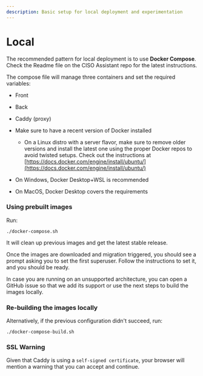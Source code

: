 ```yaml
---
description: Basic setup for local deployment and experimentation
---
```


# Local

The recommended pattern for local deployment is to use **Docker Compose**. Check the Readme file on the CISO Assistant repo for the latest instructions.



The compose file will manage three containers and set the required variables:

* Front
* Back
* Caddy (proxy)



* Make sure to have a recent version of Docker installed
  * On a Linux distro with a server flavor, make sure to remove older versions and install the latest one using the proper Docker repos to avoid twisted setups. Check out the instructions at [https://docs.docker.com/engine/install/ubuntu/](https://docs.docker.com/engine/install/ubuntu/)
* On Windows, Docker Desktop+WSL is recommended
* On MacOS, Docker Desktop covers the requirements

### Using prebuilt images

Run:

```
./docker-compose.sh
```

It will clean up previous images and get the latest stable release.

Once the images are downloaded and migration triggered, you should see a prompt asking you to set the first superuser. Follow the instructions to set it, and you should be ready.&#x20;





In case you are running on an unsupported architecture, you can open a GitHub issue so that we add its support or use the next steps to build the images locally.

### Re-building the images locally

Alternatively, if the previous configuration didn't succeed, run:&#x20;

```
./docker-compose-build.sh
```



### SSL Warning

Given that Caddy is using a `self-signed certificate`, your browser will mention a warning that you can accept and continue.

